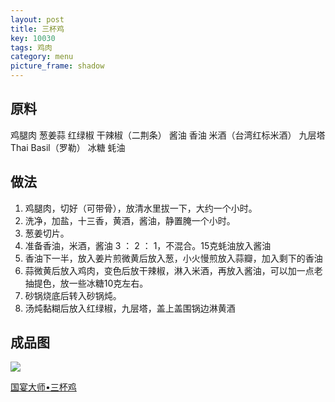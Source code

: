 ```yaml
---
layout: post
title: 三杯鸡
key: 10030
tags: 鸡肉
category: menu
picture_frame: shadow
---
```


## 原料

鸡腿肉
葱姜蒜
红绿椒
干辣椒（二荆条）
酱油
香油
米酒（台湾红标米酒）
九层塔 Thai Basil（罗勒）
冰糖
蚝油


<!--more-->

## 做法

1. 鸡腿肉，切好（可带骨），放清水里拔一下，大约一个小时。
2. 洗净，加盐，十三香，黄酒，酱油，静置腌一个小时。
3. 葱姜切片。
4. 准备香油，米酒，酱油 3 ： 2 ： 1，不混合。15克蚝油放入酱油
5. 香油下一半，放入姜片煎微黄后放入葱，小火慢煎放入蒜瓣，加入剩下的香油
6. 蒜微黄后放入鸡肉，变色后放干辣椒，淋入米酒，再放入酱油，可以加一点老抽提色，放一些冰糖10克左右。
7. 砂锅烧底后转入砂锅炖。
8. 汤炖黏糊后放入红绿椒，九层塔，盖上盖围锅边淋黄酒

## 成品图

![](<https://s3-us-west-1.amazonaws.com/menchi.xyz/%E4%B8%89%E6%9D%AF%E9%B8%A1.jpg>)


[国宴大师•三杯鸡](https://www.youtube.com/watch?v=xTlNLLaaKh4)
